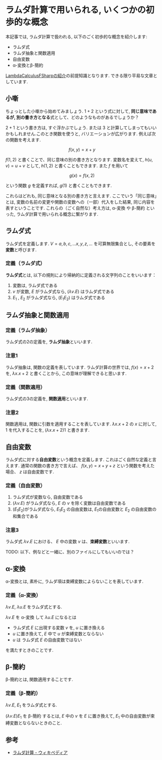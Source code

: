 # ラムダ計算で用いられる, いくつかの初歩的な概念

本記事では, ラムダ計算で扱われる, 以下のごく初歩的な概念を紹介します:

- ラムダ式
- ラムダ抽象と関数適用
- 自由変数
- α-変換とβ-簡約

[LambdaCalculusFSharpの紹介](../01_fsharp/library/LambdaCalculusFSharp.md)の前提知識となります. できる限り平易な文章としています.

## 小噺

ちょっとした小噺から始めてみましょう. $1 + 2$ という式に対して, **同じ意味であるが, 別の書き方となる**式として、どのようなものがあるでしょうか？

$2 + 1$ という書き方は, すぐ浮かぶでしょう. または $3$ と計算してしまってもいいかもしれません.このとき関数を使うと, バリエーションが広がります. 例えば次の関数を考えます.

```math
f(x, y) = x + y
```

$f(1, 2)$ と書くことで、同じ意味の別の書き方となります. 変数名を変えて, $h(u, v) = u + v$ として, $h(1, 2)$ と書くこともできます. また $f$ を用いて

```math
g(x) = f(x, 2)
```

という関数 $g$ を定義すれば, $g(1)$ と書くこともできます.

これらはどれも, 同じ意味となる別の書き方と言えます. ここでいう「同じ意味」とは, 変数の名前の変更や関数の変数への（一部）代入をした結果, 同じ内容を表すということです. これらの（ごく自然な）考え方は, α-変換 や β-簡約 といった, ラムダ計算で用いられる概念に繋がります.

## ラムダ式

ラムダ式を定義します. $V = { a, b, c, … x, y, z, … }$ を可算無限集合とし, その要素を**変数**と呼びます.

### 定義（ラムダ式）

**ラムダ式**とは, 以下の規則により帰納的に定義される文字列のことをいいます：

1. 変数は, ラムダ式である
2. $v$ が変数, $E$ がラムダ式なら,  $(λv.E)$ はラムダ式である
3. $E_1$ , $E_2$ がラムダ式なら,  $(E_1 E_2)$ はラムダ式である

## ラムダ抽象と関数適用

### 定義（ラムダ抽象）

ラムダ式の2の定義を, **ラムダ抽象**といいます.

### 注意1

ラムダ抽象は, 関数の定義を表しています. ラムダ計算の世界では,  $f(x) = x + 2$ を,  $λx.x + 2$ と書くことから, この意味が理解できると思います.

### 定義（関数適用）

ラムダ式の3の定義を, **関数適用**といいます.

### 注意2

関数適用は, 関数に引数を適用することを表しています. $λx.x + 2$ の $x$ に対して, $1$ を代入することを,  $(λx.x + 2)1$ と書きます.

## 自由変数

ラムダ式に対する**自由変数**という概念を定義します. これはごく自然な定義と言えます. 通常の関数の書き方で言えば、 $f(x, y) = x + y + z$ という関数を考えた場合、 $z$ は自由変数です.

### 定義（自由変数）

1. ラムダ式が変数なら, 自由変数である
2. $(λv.E)$ がラムダ式なら, $E$ の $v$ を除く変数は自由変数である
3. $(E_1 E_2)$がラムダ式なら,  $E_1 E_2$ の自由変数は, $E_1$の自由変数と $E_2$ の自由変数の和集合である

### 注意3

ラムダ式 $λv.E$ における、 $E$ 中の変数 $v$ は、**束縛変数**といいます.

TODO: 以下、例などと一緒に、別のファイルにしてもいいのでは？

## α-変換

α-変換とは, 素朴に, ラムダ項は束縛変数によらないことを表しています.

### 定義（α-変換）

$λv.E$, $λu.E$ をラムダ式とする.

$λv.E$ を α-変換 して $λu.E$ になるとは

- ラムダ式 $E$ に出現する変数 $v$ を, $u$ に置き換える
- $u$ に置き換えて, $E$ 中で $u$ が束縛変数とならない
- $u$ は ラムダ式 $E$ の自由変数ではない

を満たすときのことです.

## β-簡約

β-簡約とは, 関数適用することです.

### 定義（β-簡約）

$λv.E$, $E_1$ をラムダ式とする.

$(λv.E)E_1$ を β-簡約 するとは, $E$ 中の $v$ を $E$ に置き換えて, $E_1$ 中の自由変数が束縛変数とならないときのこと.

## 参考

- [ラムダ計算 - ウィキペディア](https://ja.wikipedia.org/wiki/%E3%83%A9%E3%83%A0%E3%83%80%E8%A8%88%E7%AE%97)
